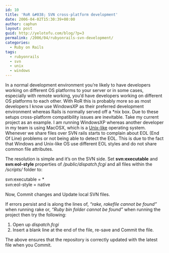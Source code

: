 ```yaml
---
id: 10
title: 'RoR &#038; SVN cross-platform development'
date: 2006-04-02T15:30:39+00:00
author: caphun
layout: post
guid: http://yelotofu.com/blog/?p=3
permalink: /2006/04/rubyonrails-svn-development/
categories:
  - Ruby on Rails
tags:
  - rubyonrails
  - svn
  - unix
  - windows
---
```

In a normal development environment you&#8217;re likely to have developers working on different OS platforms to your server or in some cases, especially with remote working, you&#8217;d have developers working on different OS platforms to each other. With RoR this is probably more so as most developers I know use WindowsXP as their preferred development environment whereas Rails is normally served off a *nix box. Due to these setups cross-platform compatibility issues are inevitable. Take my current project as an example. I am running WindowsXP whereas another developer in my team is using MacOSX, which is a <a href="http://en.wikipedia.org/wiki/Unix-like" target="_blank">Unix-like</a> operating system. Whenever we share files over SVN rails starts to complain about EOL (End Of Line) problems or not being able to detect the EOL. This is due to the fact that Windows and Unix-like OS use different EOL styles and do not share common file attributes.

The resolution is simple and it&#8217;s on the SVN side. Set **svn:executable** and **svn:eol-style** properties of _/public/dispatch.fcgi_ and all files within the _/scripts/_ folder to:

svn:executable = *  
svn:eol-style = native

Now, Commit changes and Update local SVN files.

If errors persist and is along the lines of, _&#8220;rake, rakefile cannot be found&#8221;_ when running rake or, _&#8220;Ruby bin folder cannot be found&#8221;_ when running the project then try the following:

  1. Open up _dispatch.fcgi_
  2. Insert a blank line at the end of the file, re-save and Commit the file.

The above ensures that the repository is correctly updated with the latest file when you Commit.
